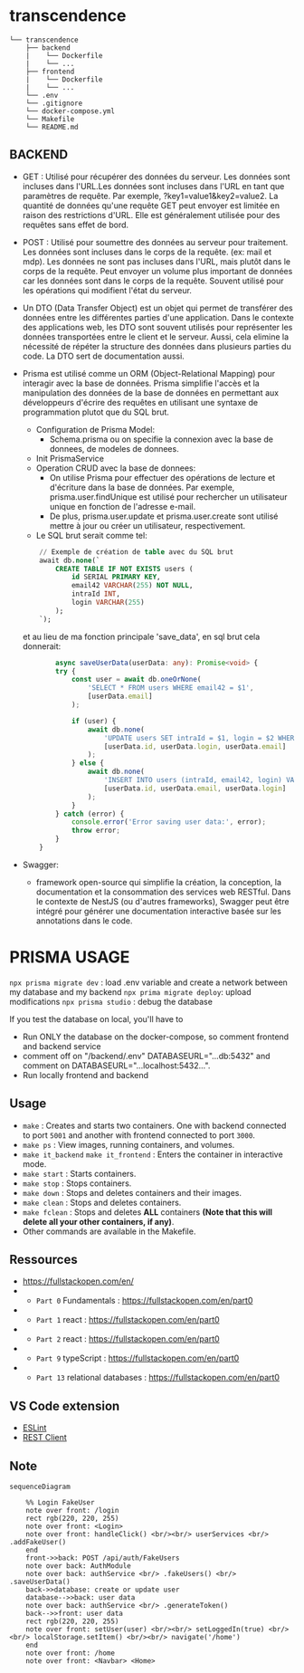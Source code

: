 # transcendence

```
└── transcendence
    ├── backend
    |    └── Dockerfile
    |    └── ...
    ├── frontend
    |    └── Dockerfile
    |    └── ...
    └── .env
    └── .gitignore
    └── docker-compose.yml
    └── Makefile
    └── README.md
```

## BACKEND

- GET : Utilisé pour récupérer des données du serveur. Les données sont incluses dans l'URL.Les données sont incluses dans l'URL en tant que paramètres de requête. Par exemple, ?key1=value1&key2=value2. La quantité de données qu'une requête GET peut envoyer est limitée en raison des restrictions d'URL. Elle est généralement utilisée pour des requêtes sans effet de bord. 

- POST : Utilisé pour soumettre des données au serveur pour traitement. Les données sont incluses dans le corps de la requête. (ex: mail et mdp). Les données ne sont pas incluses dans l'URL, mais plutôt dans le corps de la requête. Peut envoyer un volume plus important de données car les données sont dans le corps de la requête. Souvent utilisé pour les opérations qui modifient l'état du serveur.

- Un DTO (Data Transfer Object) est un objet qui permet de transférer des données entre les différentes parties d'une application. Dans le contexte des applications web, les DTO sont souvent utilisés pour représenter les données transportées entre le client et le serveur. 
Aussi, cela elimine la nécessité de répéter la structure des données dans plusieurs parties du code. La DTO sert de documentation aussi.

- Prisma est utilisé comme un ORM (Object-Relational Mapping) pour interagir avec la base de données. Prisma simplifie l'accès et la manipulation des données de la base de données en permettant aux développeurs d'écrire des requêtes en utilisant une syntaxe de programmation plutot que du SQL brut.
    - Configuration de Prisma Model:
        - Schema.prisma ou on specifie la connexion avec la base de donnees, de modeles de donnees.
    - Init PrismaService
    - Operation CRUD avec la base de donnees:
        - On utilise Prisma pour effectuer des opérations de lecture et d'écriture dans la base de données. Par exemple, prisma.user.findUnique est utilisé pour rechercher un utilisateur unique en fonction de l'adresse e-mail.
        - De plus, prisma.user.update et prisma.user.create sont utilisé mettre à jour ou créer un utilisateur, respectivement.
    - Le SQL brut serait comme tel:
    ```sql
        // Exemple de création de table avec du SQL brut
        await db.none(`
            CREATE TABLE IF NOT EXISTS users (
                id SERIAL PRIMARY KEY,
                email42 VARCHAR(255) NOT NULL,
                intraId INT,
                login VARCHAR(255)
            );
        `);
    ```
    et au lieu de ma fonction principale 'save_data', en sql brut cela donnerait:
    ```Typescript
            async saveUserData(userData: any): Promise<void> {
            try {
                const user = await db.oneOrNone(
                    'SELECT * FROM users WHERE email42 = $1',
                    [userData.email]
                );

                if (user) {
                    await db.none(
                        'UPDATE users SET intraId = $1, login = $2 WHERE email42 = $3',
                        [userData.id, userData.login, userData.email]
                    );
                } else {
                    await db.none(
                        'INSERT INTO users (intraId, email42, login) VALUES ($1, $2, $3)',
                        [userData.id, userData.email, userData.login]
                    );
                }
            } catch (error) {
                console.error('Error saving user data:', error);
                throw error;
            }
        }
    ```

- Swagger:
    - framework open-source qui simplifie la création, la conception, la documentation et la consommation des services web RESTful. Dans le contexte de NestJS (ou d'autres frameworks), Swagger peut être intégré pour générer une documentation interactive basée sur les annotations dans le code.

# PRISMA USAGE

`npx prisma migrate dev` : load .env variable and create a network between my database and my backend
`npx prima migrate deploy`: upload modifications 
`npx prisma studio` : debug the database

If you test the database on local, you'll have to 

- Run ONLY the database on the docker-compose, so comment frontend and backend service
- comment off on "/backend/.env" DATABASEURL="...db:5432" and comment on DATABASEURL="...localhost:5432...".
- Run locally frontend and backend

## Usage

- ` make ` : Creates and starts two containers. One with backend connected to port ` 5001 ` and another with frontend connected to port ` 3000 `.
- ` make ps ` :  View images, running containers, and volumes.
- ` make it_backend ` ` make it_frontend ` :  Enters the container in interactive mode.
- ` make start ` : Starts containers.
- ` make stop ` : Stops containers.
- ` make down ` : Stops and deletes containers and their images.
- ` make clean ` : Stops and deletes containers.
- ` make fclean ` : Stops and deletes **ALL** containers **(Note that this will delete all your other containers, if any)**.
- Other commands are available in the Makefile.

## Ressources

- https://fullstackopen.com/en/
- - ` Part 0 ` Fundamentals : https://fullstackopen.com/en/part0
- - ` Part 1 ` react : https://fullstackopen.com/en/part0
- - ` Part 2 ` react : https://fullstackopen.com/en/part0
- - ` Part 9 ` typeScript : https://fullstackopen.com/en/part0
- - ` Part 13 ` relational databases : https://fullstackopen.com/en/part0

## VS Code extension

- [ESLint](https://marketplace.visualstudio.com/items?itemName=dbaeumer.vscode-eslint)
- [REST Client](https://marketplace.visualstudio.com/items?itemName=humao.rest-client)

## Note

``` mermaid
sequenceDiagram

    %% Login FakeUser 
	note over front: /login
    rect rgb(220, 220, 255)
    note over front: <Login>
    note over front: handleClick() <br/><br/> userServices <br/> .addFakeUser()
    end
    front->>back: POST /api/auth/FakeUsers
    note over back: AuthModule
    note over back: authService <br/> .fakeUsers() <br/> .saveUserData()
    back->>database: create or update user
    database-->>back: user data
    note over back: authService <br/> .generateToken()
    back-->>front: user data
    rect rgb(220, 220, 255)
    note over front: setUser(user) <br/><br/> setLoggedIn(true) <br/><br/> localStorage.setItem() <br/><br/> navigate('/home')
    end
    note over front: /home
    note over front: <Navbar> <Home>

```
